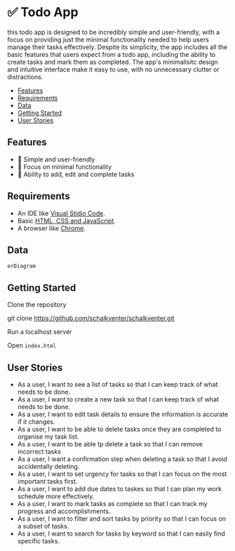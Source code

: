 
<!-- omit in toc -->
# ✅ Todo App

this todo app is designed to be incredibly simple and user-friendly, with a focus on providing just the minimal functionality needed to help users manage their tasks effectively. Despite its simplicity, the app includes all the basic features that users expect from a todo app, including the ability to create tasks and mark them as completed. The app's minimalisitc design and intuitive interface make it easy to use, with no unnecessary clutter or distractions.

<!-- omit in toc -->
- [Features](#features)
- [Requirements](#requirements)
- [Data](#data)
- [Getting Started](#getting-started)
- [User Stories](#user-stories)


## Features

- 💚 Simple and user-friendly
- 🐜 Focus on minimal functionality
- 💪 Ability to add, edit and complete tasks

## Requirements

- An IDE like [Visual Stidio Code](https://code.visualstudio.com).
- Basic [HTML, CSS and JavaScript](https://developer.mozilla.org/en-US/docs/Learn).
- A browser like [Chrome](https://www.google.com/chrome).

## Data
```mermaid
erDiagram

```

## Getting Started

Clone the repository

git clone https://github.com/schalkventer/schalkventer.git

Run a localhost server

Open `index.html`

## User Stories

- As a user, I want to see a list of tasks so that I can keep track of what needs to be done.
- As a user, I want to create a new task so that I can keep track of what needs to be done.
- As a user, I want to edit task details to ensure the information is accurate if it changes.
- As a user, I want to be able to delete tasks once they are completed to organise my task list.
- As a user, I want to be able tp delete a task so that I can remove incorrect tasks
- As a user, I want a confirmation step when deleting a task so that I avoid accidentally deleting.
- As a user, I want to set urgency for tasks so that I can focus on the most important tasks first.
- As a user, I want to add due dates to taskes so that I can plan my work schedule more effectively.
- As a user, I want to mark tasks as complete so that I can track my progress and accomplishments.
- As a user, I want to filter and sort tasks by priority so that I can focus on a subset of tasks.
- As a user, I want to search for tasks by keyword so that I can easily find specific tasks.

